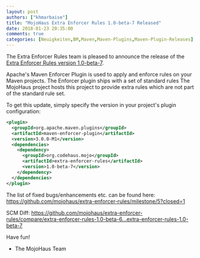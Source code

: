 ```yaml
---
layout: post
authors: ["khmarbaise"]
title: "MojoHaus Extra Enforcer Rules 1.0-beta-7 Released"
date: 2018-01-23 20:35:00
comments: true
categories: [Neuigkeiten,BM,Maven,Maven-Plugins,Maven-Plugin-Releases]
---
```

The Extra Enforcer Rules team is pleased to announce the release of the 
[Extra Enforcer Rules version 1.0-beta-7](http://www.mojohaus.org/extra-enforcer-rules/).

Apache's Maven Enforcer Plugin is used to apply and enforce rules on your 
Maven projects. 
The Enforcer plugin ships with a set of standard rules 
The MojoHaus project hosts this project to provide extra rules which are not 
part of the standard rule set. 


To get this update, simply specify the version in your project's plugin 
configuration: 

```xml
<plugin> 
  <groupId>org.apache.maven.plugins</groupId> 
  <artifactId>maven-enforcer-plugin</artifactId> 
  <version>3.0.0-M1</version> 
  <dependencies> 
    <dependency> 
      <groupId>org.codehaus.mojo</groupId> 
      <artifactId>extra-enforcer-rules</artifactId> 
      <version>1.0-beta-7</version> 
    </dependency> 
  </dependencies> 
</plugin> 
```

The list of fixed bugs/enhancements etc. can be found here: 
https://github.com/mojohaus/extra-enforcer-rules/milestone/5?closed=1

SCM Diff: https://github.com/mojohaus/extra-enforcer-rules/compare/extra-enforcer-rules-1.0-beta-6...extra-enforcer-rules-1.0-beta-7

Have fun!
- The MojoHaus Team
